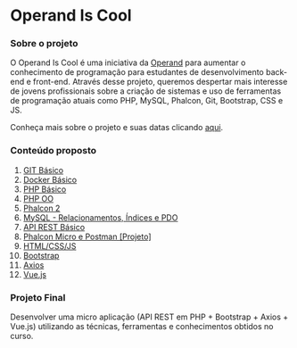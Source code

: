 # Operand Is Cool

### Sobre o projeto

O Operand Is Cool é uma iniciativa da [Operand](http://www.operand.com.br/) para aumentar o conhecimento de programação para estudantes de desenvolvimento back-end e front-end. Através desse projeto, queremos despertar mais interesse de jovens profissionais sobre a criação de sistemas e uso de ferramentas de programação atuais como PHP, MySQL, Phalcon, Git, Bootstrap, CSS e JS.

Conheça mais sobre o projeto e suas datas clicando [aqui](http://iscool.operand.com.br).

### Conteúdo proposto

1. [GIT Básico](https://bitbucket.org/devs-operandbr/operand-is-cool/src/master/Git-basico/git.md)
2. [Docker Básico](https://bitbucket.org/devs-operandbr/operand-is-cool/src/master/Docker-basico/docker.md)
3. [PHP Básico](https://bitbucket.org/devs-operandbr/operand-is-cool/src/master/PHP-basico/README.md)
4. [PHP OO](https://bitbucket.org/devs-operandbr/operand-is-cool/src/master/PHP-OO/README.md)
5. [Phalcon 2](https://bitbucket.org/devs-operandbr/operand-is-cool/src/master/Phalcon/README.md)
6. [MySQL - Relacionamentos, Índices e PDO](https://bitbucket.org/devs-operandbr/operand-is-cool/src/master/MySQL/README.md)
7. [API REST Básico](https://bitbucket.org/devs-operandbr/operand-is-cool/src/master/API-REST/README.md)
8. [Phalcon Micro e Postman [Projeto]](https://bitbucket.org/devs-operandbr/operand-is-cool/src/master/Phalcon-Micro/README.md)
9. [HTML/CSS/JS](https://bitbucket.org/devs-operandbr/operand-is-cool/src/master/HTML/README.md)
10. [Bootstrap](https://bitbucket.org/devs-operandbr/operand-is-cool/src/master/Bootstrap/README.md)
11. [Axios](https://bitbucket.org/devs-operandbr/operand-is-cool/src/master/Axios/README.md)
12. [Vue.js](https://bitbucket.org/devs-operandbr/operand-is-cool/src/master/Vue.js/README.md)

### Projeto Final
Desenvolver uma micro aplicação (API REST em PHP + Bootstrap + Axios + Vue.js) utilizando as técnicas, ferramentas e conhecimentos obtidos no curso.